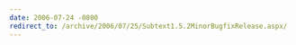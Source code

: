 ```yaml
---
date: 2006-07-24 -0800
redirect_to: /archive/2006/07/25/Subtext1.5.2MinorBugfixRelease.aspx/
---
```

